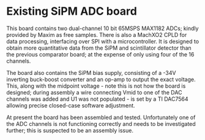 # Existing SiPM ADC board

This board contains two dual-channel 10 bit 65MSPS MAX1182 ADCs; kindly provided by Maxim as free samples. There is also a MachXO2
CPLD for data processing, interfacing over SPI with a microcontroller. It is designed to obtain more  quantitative 
data from the SiPM and scintillator detector than the previous comparator board; at the expense of only using four of the 16 channels.

The board also contains the SiPM bias supply, consisting of a -34V inverting buck-boost converter and an op-amp to output the exact
voltage. This, along with the midpoint voltage - note this is not how the board is designed; during assembly a wire connecting 
Vmid to one of the DAC channels was added and U1 was not populated - is set by a TI DAC7564 allowing precise closed-case software adjustment.

At present the board has been assembled and tested. Unfortunately one of the ADC channels is not functioning correctly and
needs to be investigated further; this is suspected to be an assembly issue.
